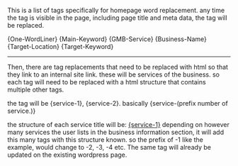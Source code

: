 This is a list of tags specifically for homepage word replacement. any time the tag is visible in the page, including page title and meta data, the tag will be replaced.

{One-WordLiner}
{Main-Keyword}
{GMB-Service}
{Business-Name}
{Target-Location}
{Target-Keyword}

------------------------

Then, there are tag replacements that need to be replaced with html so that they link to an internal site link. these will be services of the business. so each tag will need to be replaced with a html structure that contains multiple other tags.

the tag will be {service-1}, {service-2}. basically {service-(prefix number of service.)}

the structure of each service title will be:
<a href="https://www.{Domain-Name}.com.au/{Service-1}-{Target-Location}">{service-1}</a>
depending on however many services the user lists in the business information section, it will add this many tags with this structure known. so the prefix of -1 like the example, would change to -2, -3, -4 etc. The same tag will already be updated on the existing wordpress page.